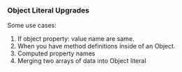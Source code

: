 ### Object Literal Upgrades

Some use cases:

1. If object property: value name are same.
2. When you have method definitions inside of an Object.
3. Computed property names
4. Merging two arrays of data into Object literal
